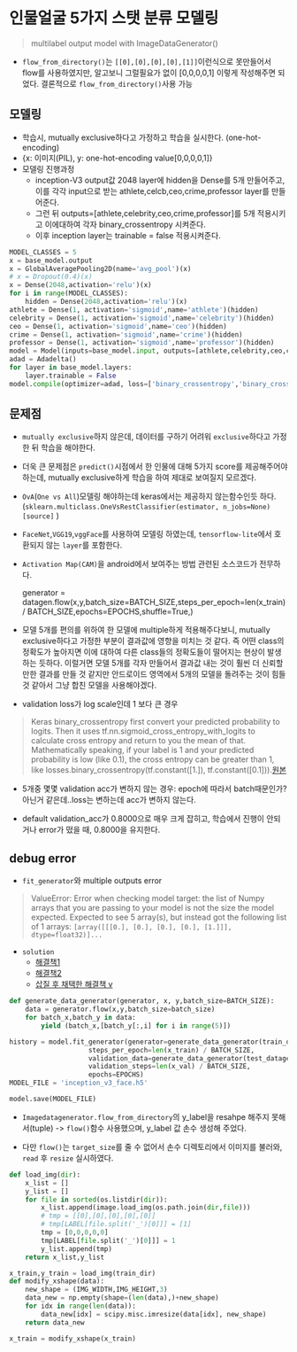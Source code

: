 # 인물얼굴 5가지 스탯 분류 모델링
> multilabel output model with ImageDataGenerator()

- `flow_from_directory()`는 `[[0],[0],[0],[0],[1]]`이런식으로 못만들어서 flow를 사용하였지만, 알고보니 그럴필요가 없이 [0,0,0,0,1] 이렇게 작성해주면 되었다. 결론적으로 `flow_from_directory()`사용 가능


## 모델링
- 학습시, mutually exclusive하다고 가정하고 학습을 실시한다. (one-hot-encoding)
- {x: 이미지(PIL), y: one-hot-encoding value[0,0,0,0,1]}
- 모델링 진행과정
    - inception-V3 output값 2048 layer에 hidden을 Dense를 5개 만들어주고, 이를 각각 input으로 받는 athlete,celcb,ceo,crime,professor layer를 만들어준다.
    - 그런 뒤 outputs=[athlete,celebrity,ceo,crime,professor]를 5개 적용시키고 이에대하여 각자 binary_crossentropy 시켜준다.
    - 이후 inception layer는 trainable = false 적용시켜준다.

```python
MODEL_CLASSES = 5
x = base_model.output
x = GlobalAveragePooling2D(name='avg_pool')(x)
# x = Dropout(0.4)(x)
x = Dense(2048,activation='relu')(x)
for i in range(MODEL_CLASSES):
    hidden = Dense(2048,activation='relu')(x)
athlete = Dense(1, activation='sigmoid',name='athlete')(hidden)
celebrity = Dense(1, activation='sigmoid',name='celebrity')(hidden)
ceo = Dense(1, activation='sigmoid',name='ceo')(hidden)
crime = Dense(1, activation='sigmoid',name='crime')(hidden)
professor = Dense(1, activation='sigmoid',name='professor')(hidden)
model = Model(inputs=base_model.input, outputs=[athlete,celebrity,ceo,crime,professor])
adad = Adadelta()
for layer in base_model.layers:
    layer.trainable = False
model.compile(optimizer=adad, loss=['binary_crossentropy','binary_crossentropy','binary_crossentropy','binary_crossentropy','binary_crossentropy',],metrics=['accuracy'])
```


## 문제점
- `mutually exclusive`하지 않은데, 데이터를 구하기 어려워 `exclusive`하다고 가정한 뒤 학습을 해야한다. 
- 더욱 큰 문제점은 `predict()`시점에서 한 인물에 대해 5가지 score를 제공해주어야 하는데, mutually exclusive하게 학습을 하여 제대로 보여질지 모르겠다.
- `OvA`(`One vs All`)모델링 해야하는데 keras에서는 제공하지 않는함수인듯 하다.
(`sklearn.multiclass.OneVsRestClassifier(estimator, n_jobs=None)[source]`
)
- `FaceNet`,`VGG19`,`vggFace`를 사용하여 모델링 하였는데, `tensorflow-lite`에서 호환되지 않는 `layer`를 포함한다.
- `Activation Map(CAM)`을 android에서 보여주는 방법 관련된 소스코드가 전무하다.


    generator = datagen.flow(x,y,batch_size=BATCH_SIZE,steps_per_epoch=len(x_train) / BATCH_SIZE,epochs=EPOCHS,shuffle=True,)

- 모델 5개를 편의를 위하여 한 모델에 multiple하게 적용해주다보니, mutually exclusive하다고 가정한 부분이 결과값에 영향을 미치는 것 같다. 즉 어떤 class의 정확도가 높아지면 이에 대하여 다른 class들의 정확도들이 떨어지는 현상이 발생하는 듯하다. 이럴거면 모델 5개를 각자 만들어서 결과값 내는 것이 훨씬 더 신뢰할만한 결과를 만들 것 같지만 안드로이드 영역에서 5개의 모델을 돌려주는 것이 힘들것 같아서 그냥 합친 모델을 사용해야겠다.


- validation loss가 log scale인데 1 보다 큰 경우
> Keras binary_crossentropy first convert your predicted probability to logits. Then it uses tf.nn.sigmoid_cross_entropy_with_logits to calculate cross entropy and return to you the mean of that. Mathematically speaking, if your label is 1 and your predicted probability is low (like 0.1), the cross entropy can be greater than 1, like losses.binary_crossentropy(tf.constant([1.]), tf.constant([0.1])).[원본](https://stackoverflow.com/questions/49882424/keras-tensorflow-binary-cross-entropy-loss-greater-than-1)

- 5개중 몇몇 validation acc가 변하지 않는 경우: epoch에 따라서 batch때문인가? 아닌거 같은데..loss는 변하는데 acc가 변하지 않는다.

- default validation_acc가 0.8000으로 매우 크게 잡히고, 학습에서 진행이 안되거나 error가 떴을 때, 0.8000을 유지한다.

## debug error
- `fit_generator`와 multiple outputs error
> ValueError: Error when checking model target: the list of Numpy arrays that you are passing to your model is not the size the model expected. Expected to see 5 array(s), but instead got the following list of 1 arrays: `[array([[[0.],
        [0.],
        [0.],
        [0.],
        [1.]]], dtype=float32)]...`

- `solution`
    - [해결책1](https://stackoverflow.com/questions/38972380/keras-how-to-use-fit-generator-with-multiple-outputs-of-different-type)
    - [해결책2](https://stackoverflow.com/questions/47585698/keras-using-a-generator-for-multi-output-model-with-model-fit-generator)
    - [삽질 후 채택한 해결책 v](https://medium.com/@vijayabhaskar96/multi-label-image-classification-tutorial-with-keras-imagedatagenerator-cd541f8eaf24)
```python
def generate_data_generator(generator, x, y,batch_size=BATCH_SIZE):
    data = generator.flow(x,y,batch_size=batch_size)
    for batch_x,batch_y in data:
        yield (batch_x,[batch_y[:,i] for i in range(5)])

history = model.fit_generator(generator=generate_data_generator(train_datagen,x_train,y_train),
                    steps_per_epoch=len(x_train) / BATCH_SIZE,
                    validation_data=generate_data_generator(test_datagen,x_val,y_val),
                    validation_steps=len(x_val) / BATCH_SIZE,
                    epochs=EPOCHS)
MODEL_FILE = 'inception_v3_face.h5'

model.save(MODEL_FILE)
```

- `Imagedatagenerator.flow_from_directory`의 y_label을 resahpe 해주지 못해서(tuple) -> `flow()`함수 사용했으며, y_label 값 손수 생성해 주었다. 

- 다만 `flow()`는 `target_size`를 줄 수 없어서 손수 디렉토리에서 이미지를 불러와, `read` 후 `resize` 실시하였다.
```python
def load_img(dir):
    x_list = []
    y_list = []
    for file in sorted(os.listdir(dir)):
        x_list.append(image.load_img(os.path.join(dir,file)))
        # tmp = [[0],[0],[0],[0],[0]]
        # tmp[LABEL[file.split('_')[0]]] = [1]
        tmp = [0,0,0,0,0]
        tmp[LABEL[file.split('_')[0]]] = 1
        y_list.append(tmp)
    return x_list,y_list

x_train,y_train = load_img(train_dir)
def modify_xshape(data):
    new_shape = (IMG_WIDTH,IMG_HEIGHT,3)
    data_new = np.empty(shape=(len(data),)+new_shape)
    for idx in range(len(data)):
        data_new[idx] = scipy.misc.imresize(data[idx], new_shape)
    return data_new

x_train = modify_xshape(x_train)
```